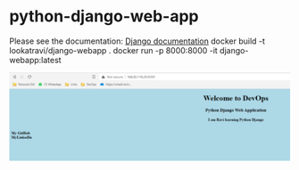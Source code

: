 # python-django-web-app
Please see the documentation:
[Django documentation](https://docs.djangoproject.com/en/4.2/intro/tutorial01/)
docker build -t lookatravi/django-webapp .
docker run -p 8000:8000 -it django-webapp:latest

![](./diagram.drawio.svg)

